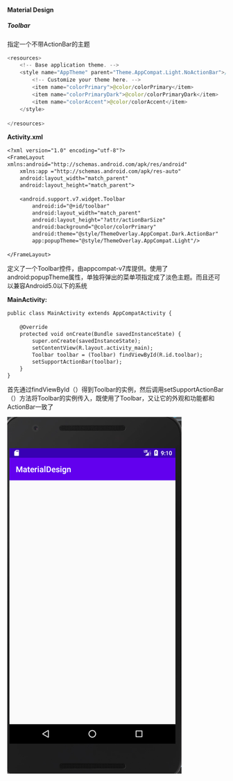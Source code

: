 #### Material Design

##### Toolbar

指定一个不带ActionBar的主题

```java
<resources>
    <!-- Base application theme. -->
    <style name="AppTheme" parent="Theme.AppCompat.Light.NoActionBar">//表示浅色主题
        <!-- Customize your theme here. -->
        <item name="colorPrimary">@color/colorPrimary</item>
        <item name="colorPrimaryDark">@color/colorPrimaryDark</item>
        <item name="colorAccent">@color/colorAccent</item>
    </style>

</resources>
```

**Activity.xml**

```
<?xml version="1.0" encoding="utf-8"?>
<FrameLayout xmlns:android="http://schemas.android.com/apk/res/android"
    xmlns:app ="http://schemas.android.com/apk/res-auto"
    android:layout_width="match_parent"
    android:layout_height="match_parent">

    <android.support.v7.widget.Toolbar
        android:id="@+id/toolbar"
        android:layout_width="match_parent"
        android:layout_height="?attr/actionBarSize"
        android:background="@color/colorPrimary"
        android:theme="@style/ThemeOverlay.AppCompat.Dark.ActionBar"
        app:popupTheme="@style/ThemeOverlay.AppCompat.Light"/>

</FrameLayout>
```

定义了一个Toolbar控件，由appcompat-v7库提供。使用了android:popupTheme属性，单独将弹出的菜单项指定成了淡色主题。而且还可以兼容Android5.0以下的系统

**MainActivity:**

```
public class MainActivity extends AppCompatActivity {

    @Override
    protected void onCreate(Bundle savedInstanceState) {
        super.onCreate(savedInstanceState);
        setContentView(R.layout.activity_main);
        Toolbar toolbar = (Toolbar) findViewById(R.id.toolbar);
        setSupportActionBar(toolbar);
    }
}
```

首先通过findViewById（）得到Toolbar的实例，然后调用setSupportActionBar（）方法将Toolbar的实例传入，既使用了Toolbar，又让它的外观和功能都和ActionBar一致了



![Toolbar](https://github.com/PengFeisupper/2018118122_Android/blob/homework/MaterialDesign/%E6%88%AA%E5%9B%BE/%E6%89%B9%E6%B3%A8%202020-11-30%20171104.png)

